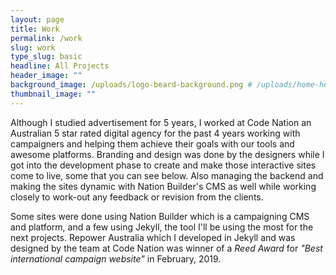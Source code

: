 ```yaml
---
layout: page
title: Work
permalink: /work
slug: work
type_slug: basic
headline: All Projects
header_image: ""
background_image: /uploads/logo-beard-background.png # /uploads/home-header.jpg
thumbnail_image: ""
---
```


Although I studied advertisement for 5 years, I worked at Code Nation an Australian 5 star rated digital agency for the past 4 years working with campaigners and helping them achieve their goals with our tools and awesome platforms. Branding and design was done by the designers while I got into the development phase to create and make those interactive sites come to live, some that you can see below. Also managing the backend and making the sites dynamic with Nation Builder's CMS as well while working closely to work-out any feedback or revision from the clients.

Some sites were done using Nation Builder which is a campaigning CMS and platform, and a few using Jekyll, the tool I'll be using the most for the next projects. Repower Australia which I developed in Jekyll and was designed by the team at Code Nation was winner of a <i>Reed Award</i> for <i>"Best international campaign website"</i> in February, 2019.